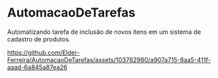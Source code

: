 # AutomacaoDeTarefas
Automatizando tarefa de inclusão de novos itens em um sistema de cadastro de produtos. 


https://github.com/Elder-Ferreira/AutomacaoDeTarefas/assets/103782980/a907a715-8aa5-411f-aaad-6a845a87ea26

